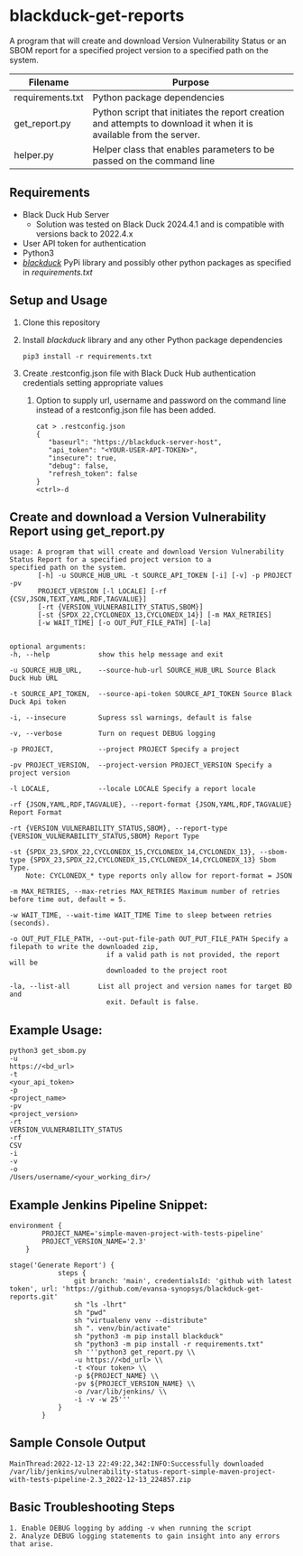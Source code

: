 # blackduck-get-reports
A program that will create and download Version Vulnerability Status or an SBOM report for a specified project version to a
specified path on the system. 

| Filename         | Purpose                                                                                                            |
|------------------|--------------------------------------------------------------------------------------------------------------------|
| requirements.txt | Python package dependencies                                                                                        |
| get_report.py    | Python script that initiates the report creation and attempts to download it when it is available from the server. |
| helper.py        | Helper class that enables parameters to be passed on the command line                                              |

## Requirements

- Black Duck Hub Server
    - Solution was tested on Black Duck 2024.4.1 and is compatible with versions back to 2022.4.x
- User API token for authentication
- Python3
- [*blackduck*](https://pypi.org/project/blackduck/) PyPi library and possibly other python packages as specified in *requirements.txt*

## Setup and Usage

1. Clone this repository

2. Install *blackduck* library and any other Python package dependencies

   ```
   pip3 install -r requirements.txt
   ```

3. Create .restconfig.json file with Black Duck Hub authentication credentials setting appropriate values
    1. Option to supply url, username and password on the command line instead of a restconfig.json file has been added.

       ```
       cat > .restconfig.json
       {
          "baseurl": "https://blackduck-server-host",
          "api_token": "<YOUR-USER-API-TOKEN>",
          "insecure": true,
          "debug": false,
          "refresh_token": false
       }
       <ctrl>-d
       ```
## Create and download a Version Vulnerability Report using get_report.py

```
usage: A program that will create and download Version Vulnerability Status Report for a specified project version to a 
specified path on the system.        
       [-h] -u SOURCE_HUB_URL -t SOURCE_API_TOKEN [-i] [-v] -p PROJECT -pv
       PROJECT_VERSION [-l LOCALE] [-rf {CSV,JSON,TEXT,YAML,RDF,TAGVALUE}]
       [-rt {VERSION_VULNERABILITY_STATUS,SBOM}]
       [-st {SPDX_22,CYCLONEDX_13,CYCLONEDX_14}] [-m MAX_RETRIES]
       [-w WAIT_TIME] [-o OUT_PUT_FILE_PATH] [-la]


optional arguments:
-h, --help            show this help message and exit

-u SOURCE_HUB_URL,    --source-hub-url SOURCE_HUB_URL Source Black Duck Hub URL

-t SOURCE_API_TOKEN,  --source-api-token SOURCE_API_TOKEN Source Black Duck Api token

-i, --insecure        Supress ssl warnings, default is false

-v, --verbose         Turn on request DEBUG logging

-p PROJECT,           --project PROJECT Specify a project

-pv PROJECT_VERSION,  --project-version PROJECT_VERSION Specify a project version

-l LOCALE,            --locale LOCALE Specify a report locale

-rf {JSON,YAML,RDF,TAGVALUE}, --report-format {JSON,YAML,RDF,TAGVALUE} Report Format

-rt {VERSION_VULNERABILITY_STATUS,SBOM}, --report-type {VERSION_VULNERABILITY_STATUS,SBOM} Report Type

-st {SPDX_23,SPDX_22,CYCLONEDX_15,CYCLONEDX_14,CYCLONEDX_13}, --sbom-type {SPDX_23,SPDX_22,CYCLONEDX_15,CYCLONEDX_14,CYCLONEDX_13} Sbom Type. 
    Note: CYCLONEDX_* type reports only allow for report-format = JSON

-m MAX_RETRIES, --max-retries MAX_RETRIES Maximum number of retries before time out, default = 5.

-w WAIT_TIME, --wait-time WAIT_TIME Time to sleep between retries (seconds).

-o OUT_PUT_FILE_PATH, --out-put-file-path OUT_PUT_FILE_PATH Specify a filepath to write the downloaded zip, 
                        if a valid path is not provided, the report will be
                        downloaded to the project root
                        
-la, --list-all       List all project and version names for target BD and
                        exit. Default is false.

```

## Example Usage:
```
python3 get_sbom.py
-u
https://<bd_url>
-t
<your_api_token>
-p
<project_name>
-pv
<project_version>
-rt
VERSION_VULNERABILITY_STATUS
-rf
CSV
-i
-v
-o
/Users/username/<your_working_dir>/

```
## Example Jenkins Pipeline Snippet:
```
environment {
        PROJECT_NAME='simple-maven-project-with-tests-pipeline' 
        PROJECT_VERSION_NAME='2.3'
    }
    
stage('Generate Report') {
            steps {
                git branch: 'main', credentialsId: 'github with latest token', url: 'https://github.com/evansa-synopsys/blackduck-get-reports.git'
                sh "ls -lhrt"
                sh "pwd"
                sh "virtualenv venv --distribute"
                sh ". venv/bin/activate" 
                sh "python3 -m pip install blackduck"
                sh "python3 -m pip install -r requirements.txt"
                sh '''python3 get_report.py \\
                -u https://<bd_url> \\
                -t <Your token> \\
                -p ${PROJECT_NAME} \\
                -pv ${PROJECT_VERSION_NAME} \\
                -o /var/lib/jenkins/ \\
                -i -v -w 25'''
            }
        }

```

## Sample Console Output
```
MainThread:2022-12-13 22:49:22,342:INFO:Successfully downloaded /var/lib/jenkins/vulnerability-status-report-simple-maven-project-with-tests-pipeline-2.3_2022-12-13_224857.zip
```

## Basic Troubleshooting Steps
```
1. Enable DEBUG logging by adding -v when running the script
2. Analyze DEBUG logging statements to gain insight into any errors that arise. 
```